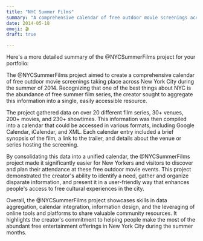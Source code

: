 ```yaml
---
title: "NYC Summer Films"
summary: "A comprehensive calendar of free outdoor movie screenings across New York City during the summer of 2014."
date: 2014-05-18
emoji: 🎬
draft: true

---
```


Here's a more detailed summary of the @NYCSummerFilms project for your portfolio:

The @NYCSummerFilms project aimed to create a comprehensive calendar of free outdoor movie screenings taking place across New York City during the summer of 2014. Recognizing that one of the best things about NYC is the abundance of free summer film series, the creator sought to aggregate this information into a single, easily accessible resource.

The project gathered data on over 20 different film series, 30+ venues, 200+ movies, and 230+ showtimes. This information was then compiled into a calendar that could be accessed in various formats, including Google Calendar, iCalendar, and XML. Each calendar entry included a brief synopsis of the film, a link to the trailer, and details about the venue or series hosting the screening.

By consolidating this data into a unified calendar, the @NYCSummerFilms project made it significantly easier for New Yorkers and visitors to discover and plan their attendance at these free outdoor movie events. This project demonstrated the creator's ability to identify a need, gather and organize disparate information, and present it in a user-friendly way that enhances people's access to free cultural experiences in the city.

Overall, the @NYCSummerFilms project showcases skills in data aggregation, calendar integration, information design, and the leveraging of online tools and platforms to share valuable community resources. It highlights the creator's commitment to helping people make the most of the abundant free entertainment offerings in New York City during the summer months.

